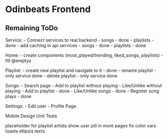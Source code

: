 # Odinbeats Frontend

## Remaining ToDo

Service:
    - Connect services to real backend
        - songs - done
        - playlists - done
    - add caching in api services
        - songs - done
        - playlists - done

Home:
    - create components (most_played/trending, liked_songs, playlists)
        - fill @emptys

Playlist:
    - create new playlist and navigate to it - done
    - rename playlist - only service done
    - delete playlist - only service done

Songs:
    - Search page
    - Add to playlist without playing
    - Like/Unlike without playing
    - Add to playlist - done
    - Like/Unlike songs - done
    - Register song plays - done

Settings:
    - Edit user
    - Profile Page

Mobile Design
Unit Tests

placeholder for playlist artists
show user pill in more pages
fix color vars
toasts
ellipsis texts